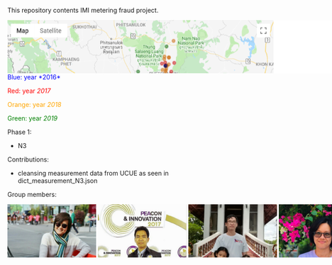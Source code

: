 This repository contents IMI metering fraud project.



<div style="width:830px; background-color:white; height:120px; overflow:auto;">
  <img src="Images/map (1).png" width="600" height="600">
</div>
<span style="color:blue">Blue:  year *2016* </span>

<span style="color:red">Red: year *2017* </span>

<span style="color:orange">Orange: year *2018* </span>

<span style="color:green">Green: year *2019* </span>





Phase 1:
 * N3


Contributions:
  * cleansing measurement data from UCUE as seen in dict_measurement_N3.json




Group members:

<div style="width:830px; background-color:white; height:120px; overflow:auto;">
  <div style="width: 2000px; height: 90px;">
    <img src="member/1.png" width="200" height="200">
    <img src="member/2.png" width="200" height="200">
    <img src="member/3.png" width="200" height="200">
    <img src="member/4.png" width="200" height="200">
    <img src="member/5.png" width="200" height="200">
    <img src="member/6.png" width="200" height="200">
    <img src="member/7.png" width="200" height="200">
    <img src="member/8.png" width="200" height="200">
    <img src="member/9.png" width="200" height="200">
    <img src="member/10.png" width="200" height="200">
    <img src="member/11.png" width="200" height="200">
  </div>
</div>
